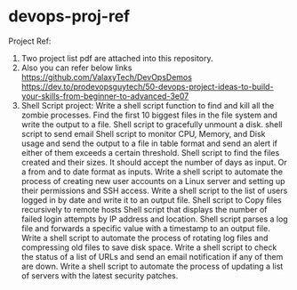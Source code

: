 # devops-proj-ref

Project Ref:
1. Two project list pdf are attached into this repository.
2. Also you can refer below links
   https://github.com/ValaxyTech/DevOpsDemos
   https://dev.to/prodevopsguytech/50-devops-project-ideas-to-build-your-skills-from-beginner-to-advanced-3e07
3. Shell Script project:
      Write a shell script function to find and kill all the zombie processes.
Find the first 10 biggest files in the file system and write the output to a file.
Shell script to gracefully unmount a disk.
shell script to send email
Shell script to monitor CPU, Memory, and Disk usage and send the output to a file in table format and send an alert if either of them exceeds a certain threshold.
Shell script to find the files created and their sizes. It should accept the number of days as input. Or a from and to date format as inputs.
Write a shell script to automate the process of creating new user accounts on a Linux server and setting up their permissions and SSH access.
Write a shell script to the list of users logged in by date and write it to an output file.
Shell script to Copy files recursively to remote hosts
Shell script that displays the number of failed login attempts by IP address and location.
Shell script parses a log file and forwards a specific value with a timestamp to an output file.
Write a shell script to automate the process of rotating log files and compressing old files to save disk space.
Write a shell script to check the status of a list of URLs and send an email notification if any of them are down.
Write a shell script to automate the process of updating a list of servers with the latest security patches.
